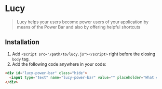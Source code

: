 # Lucy

>Lucy helps your users become power users of your application by means of the
Power Bar and also by offering helpful shortcuts

## Installation

1. Add `<script src="/path/to/lucy.js"></script>` right before the closing `body` tag.
2. Add the following code anywhere in your code:

```html
<div id="lucy-power-bar" class="hide">
  <input type="text" name="lucy-power-bar" value="" placeholder="What can I do?">
</div>
```
